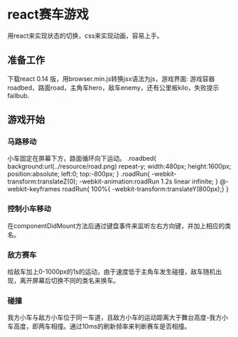 # react赛车游戏

用react来实现状态的切换，css来实现动画，容易上手。

## 准备工作

下载react 0.14 版，用browser.min.js转换jsx语法为js，游戏界面:
游戏容器roadbed，路面road，主角车hero，敌车enemy，还有公里板kilo，失败提示failbub.

## 游戏开始

### 马路移动

小车固定在屏幕下方，路面循环向下运动。
.roadbed{
    background:url(../resource/road.png) repeat-y;
    width:480px;
    height:1600px;
    position:absolute;
    left:0;
    top:-800px;
}
.roadRun{
    -webkit-transform:translateZ(0);
    -webkit-animation:roadRun 1.2s linear infinite;
}
@-webkit-keyframes roadRun{
    100%{ -webkit-transform:translateY(800px);}
}

### 控制小车移动

在componentDidMount方法后通过键盘事件来监听左右方向键，并加上相应的类名。

### 敌方赛车
 
给敌车加上0-1000px的1s的运动，由于速度低于主角车发生碰撞，敌车随机出现，离开屏幕后切换不同的类名来换车。

### 碰撞

我方小车与敌方小车位于同一车道，且敌方小车的运动距离大于舞台高度-我方小车高度，即两车相撞。通过10ms的刷新频率来判断赛车是否相撞。